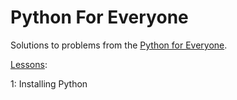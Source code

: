 # Python For Everyone
Solutions to problems from the [Python for Everyone](https://www.py4e.com/).

[Lessons](https://www.py4e.com/):

1: Installing Python
